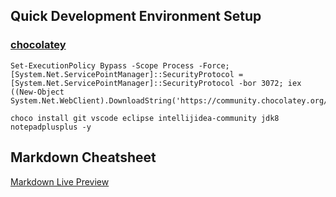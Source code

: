 ## Quick Development Environment Setup

### [chocolatey](https://docs.chocolatey.org/en-us/choco/setup)

```
Set-ExecutionPolicy Bypass -Scope Process -Force; [System.Net.ServicePointManager]::SecurityProtocol = [System.Net.ServicePointManager]::SecurityProtocol -bor 3072; iex ((New-Object System.Net.WebClient).DownloadString('https://community.chocolatey.org/install.ps1'))
```
```
choco install git vscode eclipse intellijidea-community jdk8 notepadplusplus -y
```

## Markdown Cheatsheet
[Markdown Live Preview](https://markdownlivepreview.com/)
